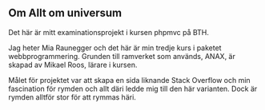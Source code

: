 Om Allt om universum
------------------------------------------------
 
Det här är mitt examinationsprojekt i kursen phpmvc på BTH. 

Jag heter Mia Raunegger och det här är min tredje kurs i paketet webbprogrammering. Grunden till ramverket som används, ANAX, är skapad av Mikael Roos, lärare i kursen. 

Målet för projektet var att skapa en sida liknande Stack Overflow och min fascination för rymden och allt däri ledde mig till den här varianten. Dock är rymden alltför stor för att rymmas häri.